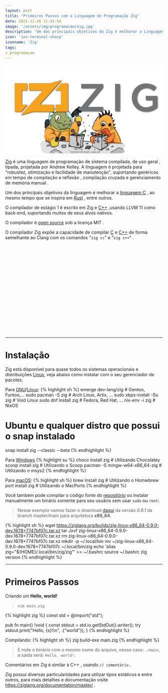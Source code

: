 ```yaml
---
layout: post
title: "Primeiros Passos com a Linguagem de Programação Zig"
date: 2021-11-26 11:45:54
image: '/assets/img/programacao/zig.jpg'
description: 'Um dos principais objetivos do Zig é melhorar a Linguagem C'
icon: 'ion:terminal-sharp'
iconname: 'Zig'
tags:
- programacao
---
```


![Primeiros Passos com a Linguagem de Programação Zig](/assets/img/programacao/zig.jpg)

[Zig](https://ziglang.org/) é uma linguagem de programação de sistema compilada, de uso geral , tipada, projetada por Andrew Kelley. A linguagem é projetada para "robustez, otimização e facilidade de manutenção", suportando genéricos em tempo de compilação e reflexão , compilação cruzada e gerenciamento de memória manual . 

Um dos principais objetivos da linguagem é melhorar a [linguagem C](https://terminalroot.com.br/tags#linguagemc) , ao mesmo tempo que se inspira em [Rust](https://terminalroot.com.br/tags#rust) , entre outros. 


O compilador de estágio 1 é escrito em Zig e [C++](https://terminalroot.com.br/cpp) ,usando LLVM 11 como back-end, suportando muitos de seus alvos nativos. 

O compilador é [open source](https://terminalroot.com.br/tags#opensource) sob a licença MIT .

O compilador Zig expõe a capacidade de compilar [C](https://terminalroot.com.br/tags#linguagemc) e [C++](https://terminalroot.com.br/tags#cpp) de forma semelhante ao Clang com os comandos "`zig cc`" e "`zig c++`" .


<!-- QUADRADO -->
<script async src="//pagead2.googlesyndication.com/pagead/js/adsbygoogle.js"></script>
<ins class="adsbygoogle"
style="display:inline-block;width:336px;height:280px"
data-ad-client="ca-pub-2838251107855362"
data-ad-slot="5351066970"></ins>
<script>
(adsbygoogle = window.adsbygoogle || []).push({});
</script>

---

# Instalação 
Zig está disponível para quase todos os sistemas operacionais e distribuições [Linux](https://terminalroot.com.br/tags#distros), veja abaixo como instalar com o seu gerenciador de pacotes.

Para [GNU](https://terminalroot.com.br/tags#gnu)/[Linux](https://terminalroot.com.br/linux):
{% highlight sh %}
emerge dev-lang/zig # Gentoo, Funtoo,...
sudo pacman -S zig # Arch Linux, Artix, ...
sudo xbps-install -Su zig # Void Linux 
sudo dnf install zig # Fedora, Red Hat, ...
nix-env -i zig # NixOS
# Ubuntu e qualquer distro que possui o snap instalado
snap install zig --classic --beta 
{% endhighlight %}

Para [Windows](https://terminalroot.com.br/tags#windows) 
{% highlight su %}
choco install zig # Utilizando Chocolatey
scoop install zig # Utilizando o Scoop
pacman -S mingw-w64-x86_64-zig # Utilizando o msys2
{% endhighlight %}


Para [macOS](https://terminalroot.com.br/tags#macos):
{% highlight sh %}
brew install zig # Utilizando o Homwbrew
port install zig # Utilizando o MacPorts
{% endhighlight %}

Você também pode compilar o código fonte do [repositório](https://github.com/ziglang/zig/) ou instalar manualmente um binário somente para seu usuário sem usar `sudo` ou `root`:
> Nesse exemplo vamos fazer o download [daqui](https://ziglang.org/download/) da versão *0.8.1* da branch master/main para arquitetura **x86_64**.

{% highlight sh %}
wget https://ziglang.org/builds/zig-linux-x86_64-0.9.0-dev.1678+7747bf07c.tar.xz
tar Jxvf zig-linux-x86_64-0.9.0-dev.1678+7747bf07c.tar.xz
rm zig-linux-x86_64-0.9.0-dev.1678+7747bf07c.tar.xz
mkdir -p ~/.local/bin
mv ~/zig-linux-x86_64-0.9.0-dev.1678+7747bf07c ~/.local/bin/zig
echo 'alias zig="${HOME}/.local/bin/zig/zig"' >> ~/.bashrc
source ~/.bashrc
zig version
{% endhighlight %}


<!-- RETANGULO LARGO 2 -->
<script async src="//pagead2.googlesyndication.com/pagead/js/adsbygoogle.js"></script>
<ins class="adsbygoogle"
style="display:block; text-align:center;"
data-ad-layout="in-article"
data-ad-format="fluid"
data-ad-client="ca-pub-2838251107855362"
data-ad-slot="8549252987"></ins>
<script>
(adsbygoogle = window.adsbygoogle || []).push({});
</script>

---

# Primeiros Passos 
Criando um **Hello, world!**

> `vim main.zig`

{% highlight zig %}
const std = @import("std");

pub fn main() !void {
    const stdout = std.io.getStdOut().writer();
    try stdout.print("Hello, {s}!\n", .{"world"});
}
{% endhighlight %}

Compilando:
{% highlight sh %}
zig build-exe main.zig
{% endhighlight %}
> E rode o binário com o mesmo nome do arquivo, nesse caso: `./main`, a saída será: `Hello, world!`.

Comentários em Zig é similar à C++ , usando `// comentário` .

Zig possui diversas particularidades para utilizar tipos estáticos e entre outros, para mais detalhes e documentação visite <https://ziglang.org/documentation/master/> .



